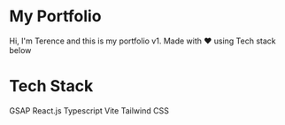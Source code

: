 # My Portfolio

Hi, I'm Terence and this is my portfolio v1. Made with ❤️ using Tech stack below

# Tech Stack

GSAP
React.js
Typescript
Vite
Tailwind CSS
